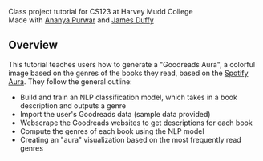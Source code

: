 Class project tutorial for CS123 at Harvey Mudd College \
Made with [Ananya Purwar](https://github.com/apurwar4) and [James Duffy](https://www.linkedin.com/in/james-duffy-6651aa2a8/)

## Overview
This tutorial teaches users how to generate a "Goodreads Aura", a colorful image based on the genres of the books they read, 
based on the [Spotify Aura](https://engineering.atspotify.com/2021/12/the-audio-aura-story-mystical-to-mathematical/). They follow the general outline:

- Build and train an NLP classification model, which takes in a book description and outputs a genre
- Import the user's Goodreads data (sample data provided)
- Webscrape the Goodreads websites to get descriptions for each book
- Compute the genres of each book using the NLP model
- Creating an "aura" visualization based on the most frequently read genres
